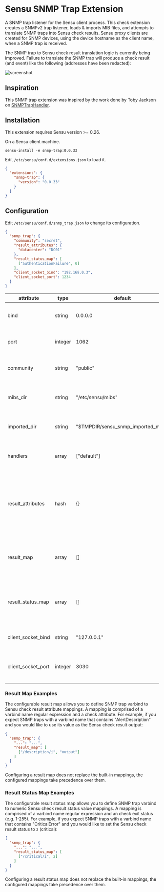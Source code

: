 # Sensu SNMP Trap Extension

A SNMP trap listener for the Sensu client process. This check
extension creates a SNMPv2 trap listener, loads & imports MIB files,
and attempts to translate SNMP traps into Sensu check results. Sensu
proxy clients are created for SNMP devices, using the device hostname
as the client name, when a SNMP trap is received.

The SNMP trap to Sensu check result translation logic is currently
being improved. Failure to translate the SNMP trap will produce a
check result (and event) like the following (addresses have been
redacted):

![screenshot](https://raw.github.com/sensu-extensions/sensu-extensions-snmp-trap/master/iflinkdown.png)

## Inspiration

This SNMP trap extension was inspired by the work done by Toby Jackson
on [SNMPTrapHandler](https://github.com/warmfusion/sensu-extension-snmptrap).

## Installation

This extension requires Sensu version >= 0.26.

On a Sensu client machine.

```
sensu-install -e snmp-trap:0.0.33
```

Edit `/etc/sensu/conf.d/extensions.json` to load it.

``` json
{
  "extensions": {
    "snmp-trap": {
      "version": "0.0.33"
    }
  }
}
```

## Configuration

Edit `/etc/sensu/conf.d/snmp_trap.json` to change its configuration.

``` json
{
  "snmp_trap": {
    "community": "secret",
    "result_attributes": {
      "datacenter": "DC01"
    },
    "result_status_map": [
      ["authenticationFailure", 0]
    ],
    "client_socket_bind": "192.168.0.3",
    "client_socket_port": 1234
  }
}
```

|attribute|type|default|description|
|----|----|----|---|
|bind|string|0.0.0.0|IP to bind the SNMP trap listener to|
|port|integer|1062|Port to bind the SNMP trap listener to|
|community|string|"public"|SNMP community string to use|
|mibs_dir|string|"/etc/sensu/mibs"|MIBs directory to import and load MIBs from|
|imported_dir|string|"$TMPDIR/sensu_snmp_imported_mibs"|Directory to store imported MIB data in|
|handlers|array|["default"]|Handlers to specify in Sensu check results|
|result_attributes|hash|{}|Custom check result attributes to add to every SNMP trap Sensu check result|
|result_map|array|[]|SNMP trap varbind to Sensu check result translation mappings|
|result_status_map|array|[]|SNMP trap varbind to Sensu check result status mappings|
|client_socket_bind|string|"127.0.0.1"|IP to send events to when handled|
|client_socket_port|integer|3030|Port to send events to when handled|

### Result Map Examples

The configurable result map allows you to define SNMP trap varbind to
Sensu check result attribute mappings. A mapping is comprised of a
varbind name regular expression and a check attribute. For example, if
you expect SNMP traps with a varbind name that contains
"AlertDescription" and you would like to use its value as the Sensu
check result output:

``` json
{
  "snmp_trap": {
    "...": "...",
    "result_map": [
      ["/description/i", "output"]
    ]
  }
}
```

Configuring a result map does not replace the built-in mappings, the
configured mappings take precedence over them.

### Result Status Map Examples

The configurable result status map allows you to define SNMP trap
varbind to numeric Sensu check result status value mappings. A
mapping is comprised of a varbind name regular expression and an check
exit status (e.g. 1-255). For example, if you expect SNMP traps with a
varbind name that contains "CriticalError" and you would like to set
the Sensu check result status to `2` (critical):

``` json
{
  "snmp_trap": {
    "...": "...",
    "result_status_map": [
      ["/critical/i", 2]
    ]
  }
}
```

Configuring a result status map does not replace the built-in
mappings, the configured mappings take precedence over them.
